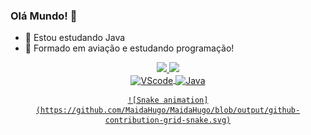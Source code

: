 ### Olá Mundo! 👋

- 🌱 Estou estudando Java
- 💬 Formado em aviação e estudando programação!

<div align="center">
    <a href="https://github.com/MaidaHugo">
     <img height="180em" src="https://github-readme-stats.vercel.app/api?username=MaidaHugo&show_icons=true&theme=radical&include_all_commits=true&count_private=true"/>
  <img height="180em" src="https://github-readme-stats.vercel.app/api/top-langs/?username=MaidaHugo&layout=compact&langs_count=7&theme=radical"/>      
</div>      


  <div style="display: inline_block" align="center">
  <img align="center" alt="VScode" height="90" width="50" src="https://cdn.jsdelivr.net/gh/devicons/devicon/icons/vscode/vscode-original.svg" />
  <img align="center" alt="Java" height="90" width="50"  src="https://cdn.jsdelivr.net/gh/devicons/devicon/icons/java/java-plain.svg" />
    
    ![Snake animation](https://github.com/MaidaHugo/MaidaHugo/blob/output/github-contribution-grid-snake.svg)
